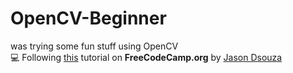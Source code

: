 # OpenCV-Beginner
was trying some fun stuff using OpenCV  
:computer: Following [this](https://www.youtube.com/watch?v=oXlwWbU8l2o) tutorial on **FreeCodeCamp.org** by [Jason Dsouza](https://github.com/jasmcaus)
